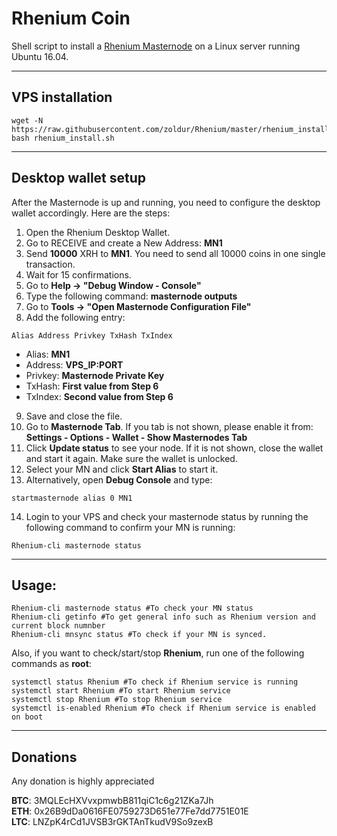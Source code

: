 # Rhenium Coin
Shell script to install a [Rhenium Masternode](http://rhenium.org/) on a Linux server running Ubuntu 16.04.
***

## VPS installation
```
wget -N https://raw.githubusercontent.com/zoldur/Rhenium/master/rhenium_install.sh
bash rhenium_install.sh
```
***

## Desktop wallet setup

After the Masternode is up and running, you need to configure the desktop wallet accordingly. Here are the steps:
1. Open the Rhenium Desktop Wallet.
2. Go to RECEIVE and create a New Address: **MN1**
3. Send **10000** XRH to **MN1**. You need to send all 10000 coins in one single transaction.
4. Wait for 15 confirmations.
5. Go to **Help -> "Debug Window - Console"**
6. Type the following command: **masternode outputs**
7. Go to  **Tools -> "Open Masternode Configuration File"**
8. Add the following entry:
```
Alias Address Privkey TxHash TxIndex
```
* Alias: **MN1**
* Address: **VPS_IP:PORT**
* Privkey: **Masternode Private Key**
* TxHash: **First value from Step 6**
* TxIndex:  **Second value from Step 6**
9. Save and close the file.
10. Go to **Masternode Tab**. If you tab is not shown, please enable it from: **Settings - Options - Wallet - Show Masternodes Tab**
11. Click **Update status** to see your node. If it is not shown, close the wallet and start it again. Make sure the wallet is unlocked.
12. Select your MN and click **Start Alias** to start it.
13. Alternatively, open **Debug Console** and type:
```
startmasternode alias 0 MN1
```
14. Login to your VPS and check your masternode status by running the following command to confirm your MN is running:
```
Rhenium-cli masternode status
```
***

## Usage:
```
Rhenium-cli masternode status #To check your MN status
Rhenium-cli getinfo #To get general info such as Rhenium version and current block numnber
Rhenium-cli mnsync status #To check if your MN is synced.
```
Also, if you want to check/start/stop **Rhenium**, run one of the following commands as **root**:

```
systemctl status Rhenium #To check if Rhenium service is running
systemctl start Rhenium #To start Rhenium service
systemctl stop Rhenium #To stop Rhenium service
systemctl is-enabled Rhenium #To check if Rhenium service is enabled on boot
```
***

## Donations
Any donation is highly appreciated

**BTC**: 3MQLEcHXVvxpmwbB811qiC1c6g21ZKa7Jh  
**ETH**: 0x26B9dDa0616FE0759273D651e77Fe7dd7751E01E  
**LTC**: LNZpK4rCd1JVSB3rGKTAnTkudV9So9zexB  
